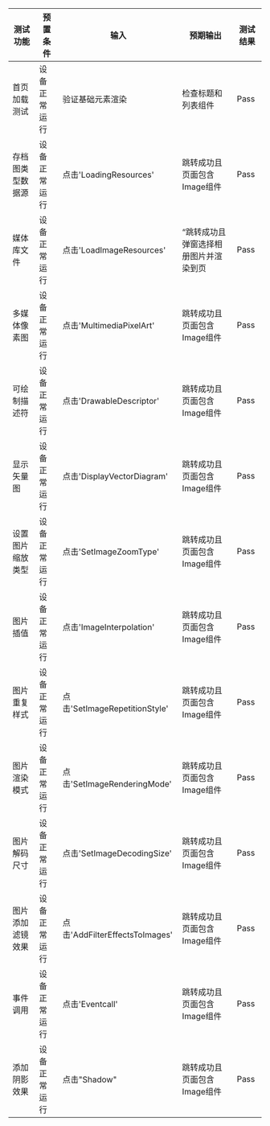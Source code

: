 | 测试功能     | 预置条件     | 输入                  | 预期输出                  | 测试结果 |
|----------| ------------ |---------------------|-----------------------| -------- |
| 首页加载测试   | 设备正常运行 | 验证基础元素渲染            | 检查标题和列表组件             | Pass     |
| 存档图类型数据源 | 设备正常运行 | 点击'LoadingResources' | 跳转成功且页面包含Image组件      | Pass     |
| 媒体库文件    | 设备正常运行 | 点击'LoadImageResources' | “跳转成功且弹窗选择相册图片并渲染到页 | Pass     |
| 多媒体像素图   | 设备正常运行 | 点击'MultimediaPixelArt' | 跳转成功且页面包含Image组件      | Pass     |
| 可绘制描述符   | 设备正常运行 | 点击'DrawableDescriptor' | 跳转成功且页面包含Image组件      | Pass     |
| 显示矢量图    | 设备正常运行 | 点击'DisplayVectorDiagram' | 跳转成功且页面包含Image组件      | Pass     |
| 设置图片缩放类型 | 设备正常运行 | 点击'SetImageZoomType' | 跳转成功且页面包含Image组件      | Pass     |
| 图片插值     | 设备正常运行 | 点击'ImageInterpolation' | 跳转成功且页面包含Image组件      | Pass     |
| 图片重复样式   | 设备正常运行 | 点击'SetImageRepetitionStyle' | 跳转成功且页面包含Image组件      | Pass     |
| 图片渲染模式   | 设备正常运行 | 点击'SetImageRenderingMode' | 跳转成功且页面包含Image组件      | Pass     |
| 图片解码尺寸   | 设备正常运行 | 点击'SetImageDecodingSize' | 跳转成功且页面包含Image组件      | Pass     |
| 图片添加滤镜效果 | 设备正常运行 | 点击'AddFilterEffectsToImages' | 跳转成功且页面包含Image组件      | Pass     |
| 事件调用     | 设备正常运行 | 点击'Eventcall'        | 跳转成功且页面包含Image组件      | Pass     |
| 添加阴影效果 | 设备正常运行 | 点击"Shadow"     | 跳转成功且页面包含Image组件         | Pass     |

